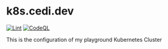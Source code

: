 # k8s.cedi.dev

[![Lint](https://github.com/specht-labs/k8s-deployment/actions/workflows/lint.yaml/badge.svg)](https://github.com/specht-labs/k8s-deployment/actions/workflows/lint.yaml)
[![CodeQL](https://github.com/specht-labs/k8s-deployment/actions/workflows/github-code-scanning/codeql/badge.svg)](https://github.com/specht-labs/k8s-deployment/actions/workflows/github-code-scanning/codeql)

This is the configuration of my playground Kubernetes Cluster
